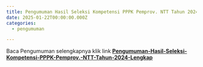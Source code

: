 ```yaml
---
title: Pengumuman Hasil Seleksi Kompetensi PPPK Pemprov. NTT Tahun 2024
date: 2025-01-22T00:00:00.000Z
categories:
  - pengumuman

---
```


Baca Pengumuman selengkapnya klik link [**Pengumuman-Hasil-Seleksi-Kompetensi-PPPK-Pemprov.-NTT-Tahun-2024-Lengkap**](https://bkd.nttprov.go.id/web/wp-content/uploads/2025/04/001-Pengumuman-Hasil-Seleksi-Kompetensi-PPPK-Pemprov.-NTT-Tahun-2024-Lengkap.pdf)
